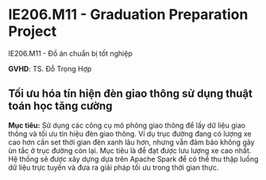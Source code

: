 # IE206.M11 - Graduation Preparation Project



IE206.M11 - Đồ án chuẩn bị tốt nghiệp

**GVHD**: TS. Đỗ Trọng Hợp

## Tối ưu hóa tín hiện đèn giao thông sử dụng thuật toán học tăng cường

**Mục tiêu:** Sử dụng các công cụ mô phỏng giao thông để lấy dữ liệu giao thông và tối ưu tín hiệu đèn giao thông. Ví dụ trục đường đang có lượng xe cao hơn cần set thời gian đèn xanh lâu hơn, nhưng vẫn đảm bảo không gây ùn tắc ở trục đường còn lại. Mục tiêu là để đạt được lưu lượng xe cao nhất. Hệ thống sẽ được xây dựng dựa trên Apache Spark để có thể thu thập luồng dữ liệu trực tuyến và đưa ra giải pháp tối ưu trong thời gian thực. 


